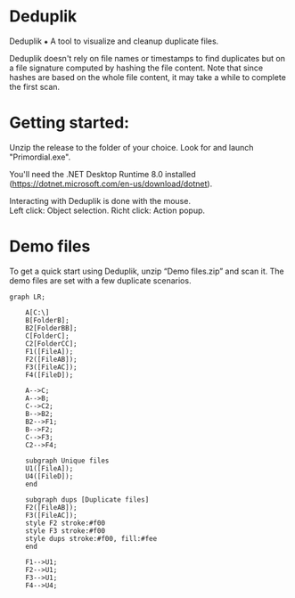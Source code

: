 # Deduplik
Deduplik ⁕ A tool to visualize and cleanup duplicate files.

Deduplik doesn't rely on file names or timestamps to find duplicates but on a file signature computed by hashing the file content. 
Note that since hashes are based on the whole file content, it may take a while to complete the first scan.


# Getting started:
Unzip the release to the folder of your choice.
Look for and launch "Primordial.exe".

You'll need the .NET Desktop Runtime 8.0 installed (https://dotnet.microsoft.com/en-us/download/dotnet).

Interacting with Deduplik is done with the mouse.  
Left click: Object selection.
Richt click: Action popup.

# Demo files
To get a quick start using Deduplik, unzip “Demo files.zip” and scan it.
The demo files are set with a few duplicate scenarios.




```mermaid
graph LR;

    A[C:\]
    B[FolderB];
    B2[FolderBB];
    C[FolderC];
    C2[FolderCC];
    F1([FileA]);
    F2([FileAB]);
    F3([FileAC]);
    F4([FileD]);

    A-->C;
    A-->B;
    C-->C2;
    B-->B2;
    B2-->F1;
    B-->F2;
    C-->F3;
    C2-->F4;

    subgraph Unique files
    U1([FileA]);
    U4([FileD]);
    end

    subgraph dups [Duplicate files]
    F2([FileAB]);
    F3([FileAC]);
    style F2 stroke:#f00
    style F3 stroke:#f00
    style dups stroke:#f00, fill:#fee
    end

    F1-->U1;
    F2-->U1;
    F3-->U1;
    F4-->U4;
```
